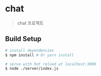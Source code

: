 # chat

> chat 프로젝트

## Build Setup

``` bash
# install dependencies
$ npm install # Or yarn install

# serve with hot reload at localhost:3000
$ node ./server/index.js
```


